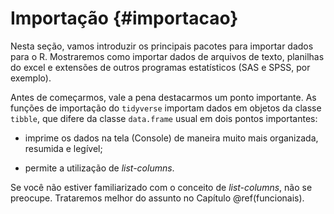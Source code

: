 # Importação {#importacao}

Nesta seção, vamos introduzir os principais pacotes para importar dados para o R. Mostraremos como importar dados de arquivos de texto,  planilhas do excel e extensões de outros programas estatísticos (SAS e SPSS, por exemplo).

Antes de começarmos, vale a pena destacarmos um ponto importante. As funções de importação do `tidyverse` importam dados em objetos da classe `tibble`, que difere da classe `data.frame` usual em dois pontos importantes:

- imprime os dados na tela (Console) de maneira muito mais organizada, resumida e legível;

- permite a utilização de *list-columns*.

Se você não estiver familiarizado com o conceito de *list-columns*, não se preocupe. Trataremos melhor do assunto no Capítulo \@ref(funcionais).

